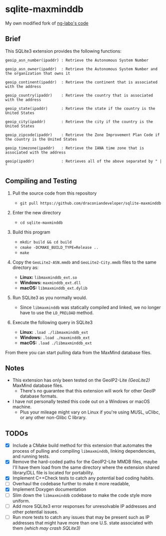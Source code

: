 # sqlite-maxminddb

My own modified fork of [ng-labo's code](https://github.com/ng-labo/sqlite-maxminddb)

## Brief

This SQLite3 extension provides the following functions:
```
geoip_asn_number(ipaddr) : Retrieve the Autonomous System Number

geoip_asn_owner(ipaddr)  : Retrieve the Autonomous System Number and the organization that owns it

geoip_continent(ipaddr)  : Retrieve the continent that is associated with the address

geoip_country(ipaddr)    : Retrieve the country that is associated with the address

geoip_state(ipaddr)      : Retrieve the state if the country is the United States

geoip_city(ipaddr)       : Retrieve the city if the country is the United States

geoip_zipcode(ipaddr)    : Retrieve the Zone Improvement Plan Code if the country is the United States

geoip_timezone(ipaddr)   : Retrieve the IANA time zone that is associated with the address

geoip(ipaddr)            : Retrieves all of the above separated by " | "
```

## Compiling and Testing

1. Pull the source code from this repository
    - `git pull https://github.com/draconiandeveloper/sqlite-maxminddb`

2. Enter the new directory
    - `cd sqlite-maxminddb`

3. Build this program
    - `mkdir build && cd build`
    - `cmake -DCMAKE_BUILD_TYPE=Release ..`
    - `make`

4. Copy the `GeoLite2-ASN.mmdb` and `GeoLite2-City.mmdb` files to the same directory as:
    - **Linux:** `libmaxminddb_ext.so`
    - **Windows:** `maxminddb_ext.dll`
    - **macOS:** `libmaxminddb_ext.dylib`

5. Run SQLite3 as you normally would.
    - Since `libmaxminddb` was statically compiled and linked, we no longer have to use the `LD_PRELOAD` method.

6. Execute the following query in SQLite3
    - **Linux:** `.load ./libmaxminddb_ext`
    - **Windows:** `.load ./maxminddb_ext`
    - **macOS:** `.load ./libmaxminddb_ext`

From there you can start pulling data from the MaxMind database files.

## Notes

- This extension has only been tested on the GeoIP2-Lite *(GeoLite2)* MaxMind database files.
    * There's no guarantee that this extension will work for other GeoIP database formats.
- I have not personally tested this code out on a Windows or macOS machine.
    * Plus your mileage might vary on Linux if you're using MUSL, uClibc, or any other non-Glibc C library.

## TODOs

- [x] Include a CMake build method for this extension that automates the process of pulling and compiling `libmaxminddb`, linking dependencies, and running tests.
- [x] Remove the hard-coded paths for the GeoIP2-Lite MMDB files, maybe I'll have them load from the same directory where the extension shared library/DLL file is located for portability.
- [x] Implement C++Check tests to catch any potential bad coding habits.
- [ ] Overhaul the codebase further to make it more readable,
- [x] Implement Doxygen documentation
- [ ] Slim down the `libmaxminddb` codebase to make the code style more uniform.
- [ ] Add more SQLite3 error responses for unresolvable IP addresses and other potential issues.
- [ ] Run more tests to catch any issues that may be present such as IP addresses that might have more than one U.S. state associated with them *(which may crash SQLite3)*